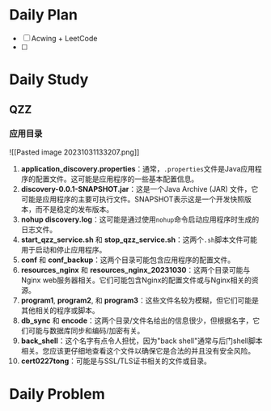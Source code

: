 # Daily Plan
- [ ] Acwing + LeetCode
- [ ] 
# Daily Study
## QZZ
### 应用目录
![[Pasted image 20231031133207.png]]
1. **application_discovery.properties**：通常，`.properties`文件是Java应用程序的配置文件。这可能是应用程序的一些基本配置信息。
2. **discovery-0.0.1-SNAPSHOT.jar**：这是一个Java Archive (JAR) 文件，它可能是应用程序的主要可执行文件。SNAPSHOT表示这是一个开发快照版本，而不是稳定的发布版本。
3. **nohup discovery.log**：这可能是通过使用`nohup`命令启动应用程序时生成的日志文件。
4. **start_qzz_service.sh** 和 **stop_qzz_service.sh**：这两个`.sh`脚本文件可能用于启动和停止应用程序。
5. **conf** 和 **conf_backup**：这两个目录可能包含应用程序的配置文件。
6. **resources_nginx** 和 **resources_nginx_20231030**：这两个目录可能与Nginx web服务器相关。它们可能包含Nginx的配置文件或与Nginx相关的资源。
7. **program1**, **program2**, 和 **program3**：这些文件名较为模糊，但它们可能是其他相关的程序或脚本。
8. **db_sync** 和 **encode**：这两个目录/文件名给出的信息很少，但根据名字，它们可能与数据库同步和编码/加密有关。
9. **back_shell**：这个名字有点令人担忧，因为"back shell"通常与后门shell脚本相关。您应该更仔细地查看这个文件以确保它是合法的并且没有安全风险。
10. **cert0227tong**：可能是与SSL/TLS证书相关的文件或目录。
# Daily Problem